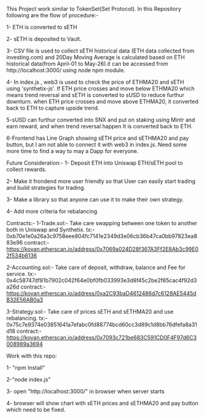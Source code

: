 This Project work similar to TokenSet(Set Protocol). In this Repository following are the flow of procedure:-

1- ETH is converted to sETH

2- sETH is deposited to Vault.

3- CSV file is used to collect sETH historical data (ETH data collected from investing.com) and 20Day Moving Average is calculated based on ETH historical data(from April-01 to May-26).it can be accessed from http://localhost:3000/ using node npm module.

4- In index.js , web3 is used to check the price of ETHMA20 and sETH using 'synthetix-js'. If ETH price crosses
and move below ETHMA20 which means trend reversal and sETH is converted to sUSD to reduce furthur downturn. when ETH price crosses and move above ETHMA20, it converted back to ETH to capture upside trend.

5-sUSD can furthur converted into SNX and put on staking using Mintr and earn reward, and when trend reversal happen It is converted back to ETH.

6-Frontend has Line Graph showing sETH price and sETHMA20 and pay button, but I am not able to connect it with web3 in index.js. Need some more time to find a way to may a Dapp for everyone.

Future Consideration:-
1- Deposit ETH into Uniswap ETH/sETH pool to collect rewards.

2- Make it frondend more user friendly so that User can easily start trading and build strategies for trading.

3- Make a library so that anyone can use it to make their own strategy.

4- Add more criteria for rebalancing

Contracts:-
1-Trade.sol:- Take care swapping between one token to another both in Uniswap and Synthetix.
tx:- 0xb70e1e0a26a3c9758eee804fc7141e2349d3e06cb36b47ca0bb97823ea883e96
contract:- https://kovan.etherscan.io/address/0x7069a024D28f367A3Ff2E8Ab3c99E02f534b6136

2-Accounting.sol:- Take care of deposit, withdraw, balance and Fee for service.
tx:- 0x4c58747df81b7902c042f64e0bf0fb033993e3d8f45c2be2f85cac4f92d3a26d
contract:- https://kovan.etherscan.io/address/0xa2C93baD4612486d7c6128AE5445dB32E56AB0a3

3-Strategy.sol:- Take care of prices sETH and sETHMA20 and use rebalancing.
tx:- 0x75c7e9374e03851641a7efabc0fd88774bcd60cc3d89c1d8bb76dfefa8a31d18
contract:- https://kovan.etherscan.io/address/0x7093c721be683C591CD0F4F97d6C3008989a3694

Work with this repo:

1- "npm Install"

2-"node index.js"

3- open "http://localhost:3000/" in browser when server starts  

4- browser will show chart with sETH prices and sETHMA20 and pay button which need to be fixed.
